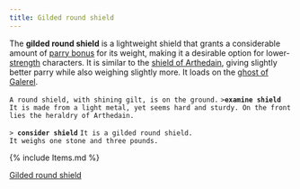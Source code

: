 ```yaml
---
title: Gilded round shield
---
```


The **gilded round shield** is a lightweight shield that grants a
considerable amount of [parry bonus](parry_bonus "wikilink") for its
weight, making it a desirable option for
lower-[strength](strength "wikilink") characters. It is similar to the
[shield of Arthedain](shield_of_Arthedain "wikilink"), giving slightly
better parry while also weighing slightly more. It loads on the [ghost
of Galerel](ghost_of_Galerel "wikilink").

`A round shield, with shining gilt, is on the ground.`
`>`**`examine shield`**
`It is made from a light metal, yet seems hard and sturdy. On the front`
`lies the heraldry of Arthedain.`

`> `**`consider shield`**
`It is a gilded round shield.`
`It weighs one stone and three pounds.`

{% include Items.md %}

[Gilded round shield](Category:_Shields "wikilink")